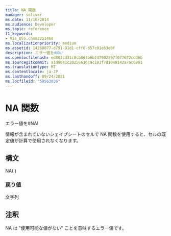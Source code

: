 ```yaml
---
title: NA 関数
manager: soliver
ms.date: 11/16/2014
ms.audience: Developer
ms.topic: reference
f1_keywords:
- Vis_DSS.chm82251468
ms.localizationpriority: medium
ms.assetid: 14268877-d791-91d1-cff6-657c01e63e0f
description: エラー値を#NA!
ms.openlocfilehash: ed803cd31c8cb863b6b247902597f077672cdd6b
ms.sourcegitcommit: a1d9041c20256616c9c183f7d1049142a7ac6991
ms.translationtype: MT
ms.contentlocale: ja-JP
ms.lasthandoff: 09/24/2021
ms.locfileid: "59563036"
---
```

# <a name="na-function"></a>NA 関数

エラー値を#NA! 
  
情報が含まれていないシェイプシートのセルで NA 関数を使用すると、セルの既定値が計算で使用されなくなります。
  
## <a name="syntax"></a>構文

NA( )
  
### <a name="return-value"></a>戻り値

文字列
  
## <a name="remarks"></a>注釈

NA は "使用可能な値がない" ことを意味するエラー値です。
  


